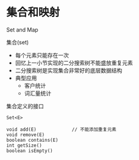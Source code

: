 集合和映射
========

Set and Map

集合(set)

- 每个元素只能存在一次
- 回忆上一小节实现的二分搜索树不能盛放重复元素
- 二分搜索树是实现集合非常好的底层数据结构
- 典型应用
    - 客户统计
    - 词汇量统计


集合定义的接口 

```
Set<E>

void add(E)             // 不能添加重复元素
void remove(E)
boolean contains(E)
int getSize()
boolean isEmpty() 
```

